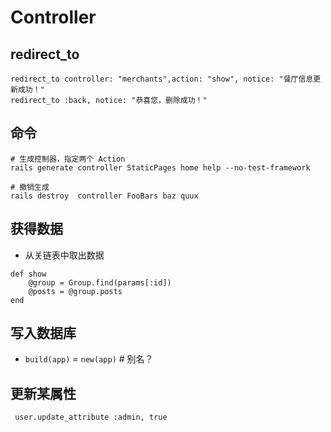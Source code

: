 # Controller

## redirect_to
```
redirect_to controller: "merchants",action: "show", notice: "餐厅信息更新成功！"
redirect_to :back, notice: "恭喜您，删除成功！"
```

## 命令
```
# 生成控制器，指定两个 Action
rails generate controller StaticPages home help --no-test-framework

# 撤销生成
rails destroy  controller FooBars baz quux
```

## 获得数据
- 从关链表中取出数据
```
def show
    @group = Group.find(params[:id])
    @posts = @group.posts
end
```

## 写入数据库
- `build(app)` = `new(app)` # 别名？


## 更新某属性
```
 user.update_attribute :admin, true
```
